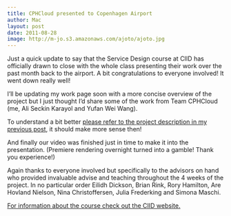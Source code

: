 ```yaml
---
title: CPHCloud presented to Copenhagen Airport
author: Mac
layout: post
date: 2011-08-28
image: http://m-jo.s3.amazonaws.com/ajoto/ajoto.jpg
---
```


Just a quick update to say that the Service Design course at CIID has officially drawn to close with the whole class presenting their work over the past month back to the airport. A bit congratulations to everyone involved! It went down really well!

I&#8217;ll be updating my work page soon with a more concise overview of the project but I just thought I&#8217;d share some of the work from Team CPHCloud (me, Ali Seckin Karayol and Yufan Wei Wang).

To understand a bit better [please refer to the project description in my previous post][1], it should make more sense then!

And finally our video was finished just in time to make it into the presentation. (Premiere rendering overnight turned into a gamble! Thank you experience!) 

Again thanks to everyone involved but specifically to the advisors on hand who provided invaluable advise and teaching throughout the 4 weeks of the project. In no particular order Eilidh Dickson, Brian Rink, Rory Hamilton, Are Hovland Nielson, Nina Christoffersen, Julia Frederking and Simona Maschi.

[For information about the course check out the CIID website.  
][2]

 [1]: /2011/08/20/sd-update-visualising-the-system/
 [2]: http://ciid.dk/education/portfolio/idp11/courses/service-design/overview/